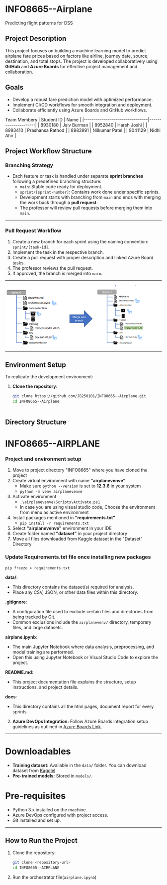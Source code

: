 # INFO8665--Airplane
Predicting flight patterns for DSS

## Project Description
This project focuses on building a machine learning model to predict airplane fare prices based on factors like airline, journey date, source, destination, and total stops. The project is developed collaboratively using **GitHub** and **Azure Boards** for effective project management and collaboration.

## **Goals**
- Develop a robust fare prediction model with optimized performance.
- Implement CI/CD workflows for smooth integration and deployment.
- Collaborate efficiently using Azure Boards and GitHub workflows.


Team Members
| Student ID | Name |
|--------------------------------|---------------------|
| 8930180 | Jaiv Burman |
| 8952840 | Harsh Joshi |
| 8993410 | Prashansa Rathod |
| 8983991 | Nilkumar Patel |
| 9041129 | Nidhi Ahir |

## **Project Workflow Structure**
### **Branching Strategy**
- Each feature or task is handled under separate **sprint branches** following a predefined branching structure:
  - `main`: Stable code ready for deployment.
  - `sprint/[sprint-number]`: Contains work done under specific sprints.
  - Development starts with branching from `main` and ends with merging the work back through a **pull request**.
  - The professor will review pull requests before merging them into `main`.

---

### **Pull Request Workflow**
1. Create a new branch for each sprint using the naming convention: `sprint/[task-id]`.
2. Implement the task in the respective branch.
3. Create a pull request with proper description and linked Azure Board tasks.
4. The professor reviews the pull request.
5. If approved, the branch is merged into `main`.

---

![alt text](image.png)

---

## **Environment Setup**
To replicate the development environment:
1. **Clone the repository**:  
   ```bash
   git clone https://github.com/JB250101/INFO8665--Airplane.git
   cd INFO8665--Airplane



## Directory Structure

# INFO8665--AIRPLANE

### Project and environment setup

1. Move to project directory "INFO8665" where you have cloned the project
2. Create virtual environment with name **"airplanevenve"**
    - Make sure ```python --version``` is set to **12.3.6** in your system
    - ```python -m venv airplanevenve```
3. Activate environment
    - ```.\airplanevenve\Scripts\Activate.ps1```
    - In case you are using visual studio code, Choose the environment from menu as active environment
4. Install packages mentioned in **"requirements.txt"**
    - ```pip install -r requirements.txt```
5. Select **"airplanevenve"** environment in your IDE
6. Create folder named **"dataset"** in your project directory
7. Move all files downloaded from Kaggle dataset in the "Dataset" Directory


### Update Requirements.txt file once installing new packages

```pip freeze > requirements.txt```

    
**data/**:
- This directory contains the dataset(s) required for analysis.
- Place any CSV, JSON, or other data files within this directory.

**.gitignore**:
- A configuration file used to exclude certain files and directories from being tracked by Git. 
- Common exclusions include the `airplanevenv/` directory, temporary files, and large datasets.

**airplane.ipynb**:
- The main Jupyter Notebook where data analysis, preprocessing, and model training are performed.
- Open this using Jupyter Notebook or Visual Studio Code to explore the project.

**README.md**:
- This project documentation file explains the structure, setup instructions, and project details.

**docs**:
- This directory contains all the html pages, document report for every sprints

2. **Azure DevOps Integration:**
    Follow Azure Boards integration setup guidelines as outlined in [Azure Boards Link](https://dev.azure.com/Jburman0180/Airplane%20Fare%20Price/).

---

# Downloadables

-   **Training dataset:** Available in the `data/` folder.
    You can download dataset from [Kagglel](https://www.kaggle.com/datasets/shubhamsarafo/flight-price)
-   **Pre-trained models:** Stored in `models/`.

# Pre-requisites
-   Python 3.x installed on the machine.
-   Azure DevOps configured with project access.
-   Git installed and set up.





---

## How to Run the Project

1. Clone the repository:
   ```bash
   git clone <repository-url>
   cd INFO8665--AIRPLANE

2. Run the orchestrator file(`airplane.ipynb`)
